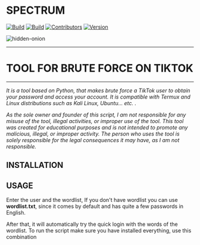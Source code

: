 # SPECTRUM

[![Build](https://img.shields.io/badge/Supported_OS-Linux-red.svg)]()
[![Build](https://img.shields.io/badge/Supported_OS-Termux-red.svg)]()
[![Contributors](https://img.shields.io/badge/Contributors-None-red.svg)]()
[![Version](https://img.shields.io/badge/version-1.0-red.svg?maxAge=259200)]()

![hidden-onion](https://i.imgur.com/reolb1r.jpg)

<hr>

# TOOL FOR BRUTE FORCE ON TIKTOK

<hr>

*It is a tool based on Python, that makes brute force a TikTok user to obtain your password and access your account. It is compatible with Termux and Linux distributions such as Kali Linux, Ubuntu... etc. .*

*As the sole owner and founder of this script, I am not responsible for any misuse of the tool, illegal activities, or improper use of the tool. This tool was created for educational purposes and is not intended to promote any malicious, illegal, or improper activity. The person who uses the tool is solely responsible for the legal consequences it may have, as I am not responsible.*

##  INSTALLATION

## USAGE

Enter the user and the wordlist, If you don't have wordlist you can use **wordlist.txt**, since it comes by default and has quite a few passwords in English.

After that, it will automatically try the quick login with the words of the wordlist. To run the script make sure you have installed everything, use this combination 

